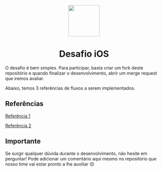 <div align="center">

  <img src="https://avatars.githubusercontent.com/u/72630796?s=400&u=b27ec815e5f5c2a18b7d08bc4b6bba0e900b249c&v=4" width="100" height="100">

  # Desafio iOS
</div>
  
O desafio é bem simples. Para participar, basta criar um fork deste repositório e quando finalizar o desenvolvimento, abrir um merge request que iremos avaliar.

Abaixo, temos 3 referências de fluxos a serem implementados.

## Referências

[Referência 1](https://github.com/spezi-tec/desafio-copa)

[Referência 2](https://github.com/spezi-tec/desafio-copa)

## Importante
Se surgir qualquer dúvida durante o desenvolvimento, não hesite em perguntar! Pode adicionar um comentário aqui mesmo no repositório que nosso time vai estar pronto a lhe auxiliar 😊
